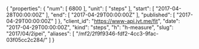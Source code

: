 {
  "properties": {
    "num": [
      6800
    ],
    "unit": [
      "steps"
    ],
    "start": [
      "2017-04-28T00:00:00Z"
    ],
    "end": [
      "2017-04-29T00:00:00Z"
    ],
    "published": [
      "2017-04-29T00:00:00Z"
    ]
  },
  "client_id": "https://www-api.jvt.me/fit",
  "date": "2017-04-29T00:00:00Z",
  "kind": "steps",
  "h": "h-measure",
  "slug": "2017/04/2ipei",
  "aliases": [
    "/mf2/2f9f9346-fdf2-4cc3-9fac-03f05cc2c284/"
  ]
}
